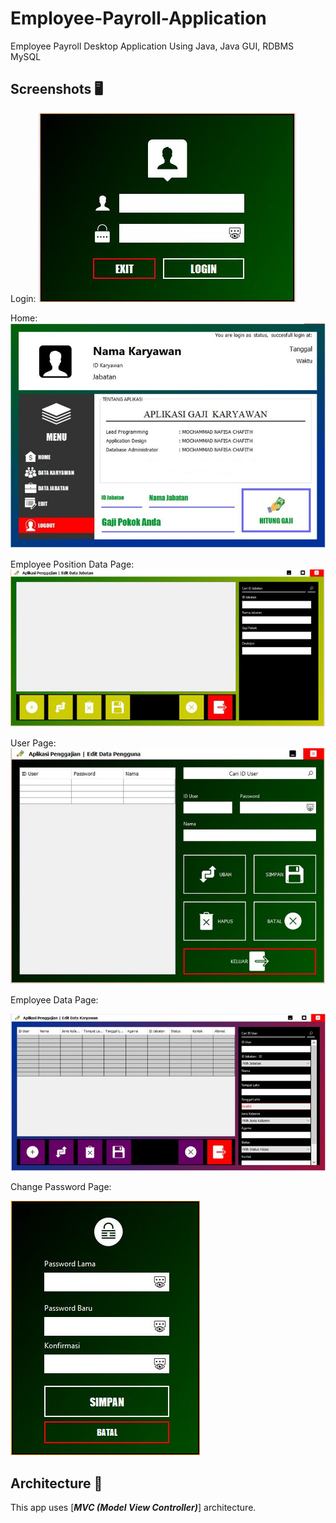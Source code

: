 # Employee-Payroll-Application
Employee Payroll Desktop Application Using Java, Java GUI, RDBMS MySQL

## Screenshots 🖥️ 
Login: 
![](https://github.com/Chafithafid30/Employee-Payroll-Application/blob/master/Gaji%20Pegawai%201.JPG)

Home: 
![](https://github.com/Chafithafid30/Employee-Payroll-Application/blob/master/Gaji%20Pegawai%202.JPG)

Employee Position Data Page:
![](https://github.com/Chafithafid30/Employee-Payroll-Application/blob/master/Gaji%20Pegawai%203.JPG)

User Page:
![](https://github.com/Chafithafid30/Employee-Payroll-Application/blob/master/Gaji%20Pegawai%204.JPG)

Employee Data Page:

![](https://github.com/Chafithafid30/Employee-Payroll-Application/blob/master/Gaji%20Pegawai%205.JPG)

Change Password Page:

![](https://github.com/Chafithafid30/Employee-Payroll-Application/blob/master/Gaji%20Pegawai%206.JPG)

## Architecture 🗼

This app uses [***MVC (Model View Controller)***] architecture.
